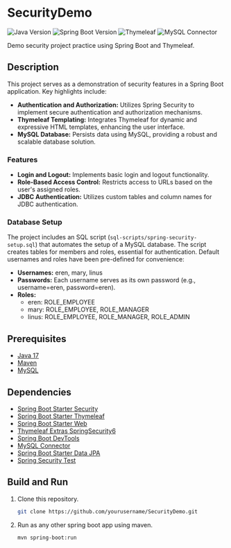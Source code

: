 # SecurityDemo

![Java Version](https://img.shields.io/badge/Java-17-informational?style=flat&logo=java)
![Spring Boot Version](https://img.shields.io/badge/Spring%20Boot-3.2.2-brightgreen?style=flat&logo=spring)
![Thymeleaf](https://img.shields.io/badge/Thymeleaf-SpringSecurity6-blue?style=flat&logo=thymeleaf)
![MySQL Connector](https://img.shields.io/badge/MySQL%20Connector-runtime-yellow?style=flat&logo=mysql)

Demo security project practice using Spring Boot and Thymeleaf.

## Description

This project serves as a demonstration of security features in a Spring Boot application. Key highlights include:

- **Authentication and Authorization:** Utilizes Spring Security to implement secure authentication and authorization mechanisms.
- **Thymeleaf Templating:** Integrates Thymeleaf for dynamic and expressive HTML templates, enhancing the user interface.
- **MySQL Database:** Persists data using MySQL, providing a robust and scalable database solution.

### Features

- **Login and Logout:** Implements basic login and logout functionality.
- **Role-Based Access Control:** Restricts access to URLs based on the user's assigned roles.
- **JDBC Authentication:** Utilizes custom tables and column names for JDBC authentication.

### Database Setup

The project includes an SQL script (`sql-scripts/spring-security-setup.sql`) that automates the setup of a MySQL database. The script creates tables for members and roles, essential for authentication. Default usernames and roles have been pre-defined for convenience:

- **Usernames:** eren, mary, linus
- **Passwords:** Each username serves as its own password (e.g., username=eren, password=eren).
- **Roles:**
    - eren: ROLE_EMPLOYEE
    - mary: ROLE_EMPLOYEE, ROLE_MANAGER
    - linus: ROLE_EMPLOYEE, ROLE_MANAGER, ROLE_ADMIN

## Prerequisites

- [Java 17](https://www.oracle.com/java/technologies/javase-jdk17-downloads.html)
- [Maven](https://maven.apache.org/download.cgi)
- [MySQL](https://dev.mysql.com/downloads/)

## Dependencies

- [Spring Boot Starter Security](https://mvnrepository.com/artifact/org.springframework.boot/spring-boot-starter-security)
- [Spring Boot Starter Thymeleaf](https://mvnrepository.com/artifact/org.springframework.boot/spring-boot-starter-thymeleaf)
- [Spring Boot Starter Web](https://mvnrepository.com/artifact/org.springframework.boot/spring-boot-starter-web)
- [Thymeleaf Extras SpringSecurity6](https://mvnrepository.com/artifact/org.thymeleaf.extras/thymeleaf-extras-springsecurity6)
- [Spring Boot DevTools](https://mvnrepository.com/artifact/org.springframework.boot/spring-boot-devtools)
- [MySQL Connector](https://mvnrepository.com/artifact/com.mysql/mysql-connector-j)
- [Spring Boot Starter Data JPA](https://mvnrepository.com/artifact/org.springframework.boot/spring-boot-starter-data-jpa)
- [Spring Security Test](https://mvnrepository.com/artifact/org.springframework.security/spring-security-test)

## Build and Run

1. Clone this repository.
   ```bash
   git clone https://github.com/yourusername/SecurityDemo.git
2. Run as any other spring boot app using maven.
   ```bash
   mvn spring-boot:run
